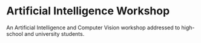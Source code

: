 # Artificial Intelligence Workshop

An Artificial Intelligence and Computer Vision workshop addressed to high-school and university students.

